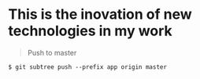 # This is the inovation of new technologies in my work

> Push to master

    $ git subtree push --prefix app origin master
